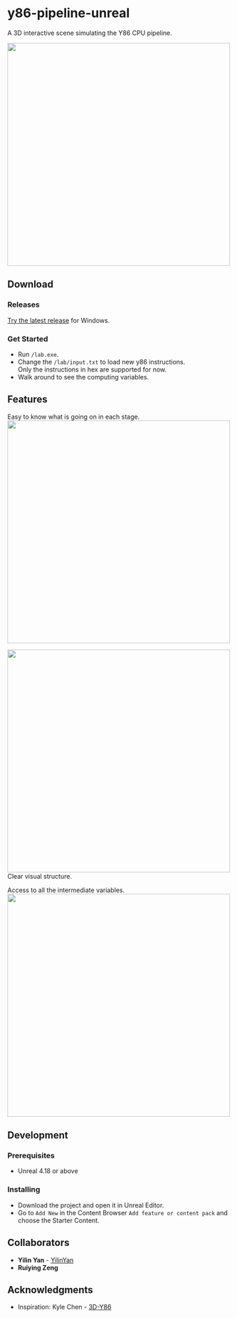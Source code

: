 # y86-pipeline-unreal

A 3D interactive scene simulating the Y86 CPU pipeline.


<div aligh='center'>
<image width = 500 src='/Pictures/4.png' align='center'>
</div>

## Download

### Releases
[Try the latest release](https://github.com/YilinYan/y86-pipeline-unreal/releases) for Windows.

### Get Started
- Run ```/lab.exe```.
- Change the ```/lab/input.txt``` to load new y86 instructions.</br>
Only the instructions in hex are supported for now.
- Walk around to see the computing variables.

## Features
Easy to know what is going on in each stage.
<image width = 500 src='/Pictures/3.png'>

<image width = 500 src='/Pictures/1.png'>
Clear visual structure.

Access to all the intermediate variables.
<image width = 500 src='/Pictures/2.png'>

## Development

### Prerequisites
- Unreal 4.18 or above

### Installing

- Download the project and open it in Unreal Editor.
- Go to ```Add New``` in the Content Browser ```Add feature or content pack``` and choose the Starter Content.

## Collaborators

* **Yilin Yan** - [YilinYan](https://github.com/YilinYan)
* **Ruiying Zeng**


## Acknowledgments

* Inspiration: Kyle Chen - [3D-Y86](https://github.com/chenkaiyu1997/3D-Y86)
